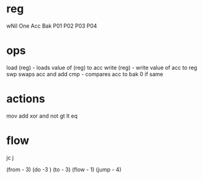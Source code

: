 # reg
wNil
One
Acc
Bak
P01
P02
P03
P04

# ops
load (reg) - loads value of (reg) to acc
write (reg) - write value of acc to reg
swp swaps acc and 
add 
cmp - compares acc to bak 0 if same 



# actions
mov
add
xor
and
not
gt
lt
eq

# flow
jc
j

(from - 3) (do -3 ) (to - 3) (flow - 1) (jump - 4)
